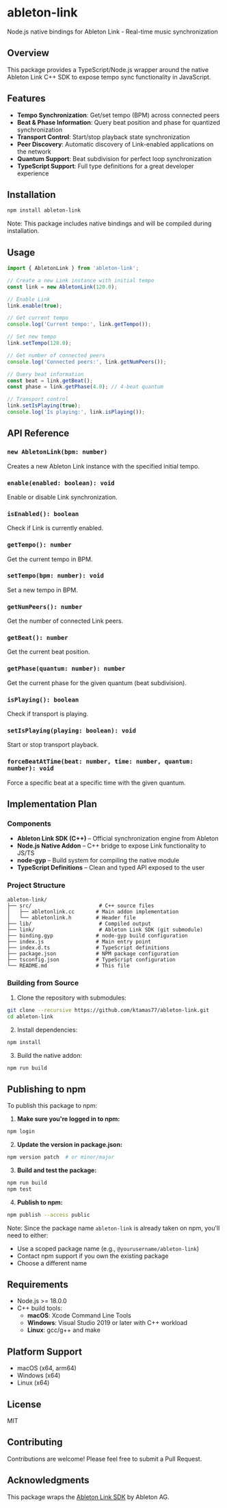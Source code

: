 # ableton-link

Node.js native bindings for Ableton Link - Real-time music synchronization

## Overview

This package provides a TypeScript/Node.js wrapper around the native Ableton Link C++ SDK to expose tempo sync functionality in JavaScript.

## Features

- **Tempo Synchronization**: Get/set tempo (BPM) across connected peers
- **Beat & Phase Information**: Query beat position and phase for quantized synchronization
- **Transport Control**: Start/stop playback state synchronization
- **Peer Discovery**: Automatic discovery of Link-enabled applications on the network
- **Quantum Support**: Beat subdivision for perfect loop synchronization
- **TypeScript Support**: Full type definitions for a great developer experience

## Installation

```bash
npm install ableton-link
```

Note: This package includes native bindings and will be compiled during installation.

## Usage

```typescript
import { AbletonLink } from 'ableton-link';

// Create a new Link instance with initial tempo
const link = new AbletonLink(120.0);

// Enable Link
link.enable(true);

// Get current tempo
console.log('Current tempo:', link.getTempo());

// Set new tempo
link.setTempo(128.0);

// Get number of connected peers
console.log('Connected peers:', link.getNumPeers());

// Query beat information
const beat = link.getBeat();
const phase = link.getPhase(4.0); // 4-beat quantum

// Transport control
link.setIsPlaying(true);
console.log('Is playing:', link.isPlaying());
```

## API Reference

### `new AbletonLink(bpm: number)`
Creates a new Ableton Link instance with the specified initial tempo.

### `enable(enabled: boolean): void`
Enable or disable Link synchronization.

### `isEnabled(): boolean`
Check if Link is currently enabled.

### `getTempo(): number`
Get the current tempo in BPM.

### `setTempo(bpm: number): void`
Set a new tempo in BPM.

### `getNumPeers(): number`
Get the number of connected Link peers.

### `getBeat(): number`
Get the current beat position.

### `getPhase(quantum: number): number`
Get the current phase for the given quantum (beat subdivision).

### `isPlaying(): boolean`
Check if transport is playing.

### `setIsPlaying(playing: boolean): void`
Start or stop transport playback.

### `forceBeatAtTime(beat: number, time: number, quantum: number): void`
Force a specific beat at a specific time with the given quantum.

## Implementation Plan

### Components
- **Ableton Link SDK (C++)** – Official synchronization engine from Ableton
- **Node.js Native Addon** – C++ bridge to expose Link functionality to JS/TS
- **node-gyp** – Build system for compiling the native module
- **TypeScript Definitions** – Clean and typed API exposed to the user

### Project Structure
```
ableton-link/
├── src/                      # C++ source files
│   ├── abletonlink.cc       # Main addon implementation
│   └── abletonlink.h        # Header file
├── lib/                      # Compiled output
├── link/                     # Ableton Link SDK (git submodule)
├── binding.gyp              # node-gyp build configuration
├── index.js                 # Main entry point
├── index.d.ts               # TypeScript definitions
├── package.json             # NPM package configuration
├── tsconfig.json            # TypeScript configuration
└── README.md                # This file
```

### Building from Source

1. Clone the repository with submodules:
```bash
git clone --recursive https://github.com/ktamas77/ableton-link.git
cd ableton-link
```

2. Install dependencies:
```bash
npm install
```

3. Build the native addon:
```bash
npm run build
```

## Publishing to npm

To publish this package to npm:

1. **Make sure you're logged in to npm:**
```bash
npm login
```

2. **Update the version in package.json:**
```bash
npm version patch  # or minor/major
```

3. **Build and test the package:**
```bash
npm run build
npm test
```

4. **Publish to npm:**
```bash
npm publish --access public
```

Note: Since the package name `ableton-link` is already taken on npm, you'll need to either:
- Use a scoped package name (e.g., `@yourusername/ableton-link`)
- Contact npm support if you own the existing package
- Choose a different name

## Requirements

- Node.js >= 18.0.0
- C++ build tools:
  - **macOS**: Xcode Command Line Tools
  - **Windows**: Visual Studio 2019 or later with C++ workload
  - **Linux**: gcc/g++ and make

## Platform Support

- macOS (x64, arm64)
- Windows (x64)
- Linux (x64)

## License

MIT

## Contributing

Contributions are welcome! Please feel free to submit a Pull Request.

## Acknowledgments

This package wraps the [Ableton Link SDK](https://github.com/Ableton/link) by Ableton AG.